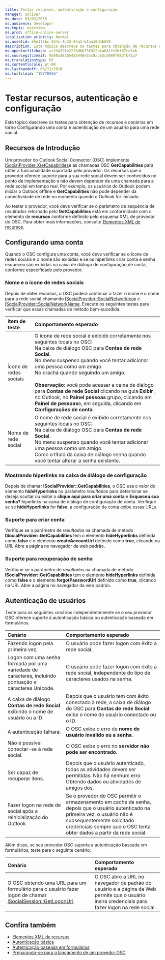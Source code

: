 ```yaml
---
title: Testar recursos, autenticação e configuração
manager: soliver
ms.date: 03/09/2015
ms.audience: Developer
ms.topic: overview
ms.prod: office-online-server
localization_priority: Normal
ms.assetid: 69e1f5bc-354c-4c33-84a1-b1aa10d4b650
description: Este tópico descreve os testes para obtenção de recursos e cenários em torno Configurando uma conta e autenticação de um usuário para uma rede social.
ms.openlocfilehash: ac294291e2226dbb73f822b2a641fe2bf67ce5eb
ms.sourcegitcommit: 9d60cd82b5413446e5bc8ace2cd689f683fb41a7
ms.translationtype: MT
ms.contentlocale: pt-BR
ms.lasthandoff: 06/11/2018
ms.locfileid: "19770956"
---
```

# <a name="testing-capabilities-authentication-and-configuration"></a>Testar recursos, autenticação e configuração

Este tópico descreve os testes para obtenção de recursos e cenários em torno Configurando uma conta e autenticação de um usuário para uma rede social.
  
## <a name="getting-capabilities"></a>Recursos de Introdução

Um provedor do Outlook Social Connector (OSC) implementa [ISocialProvider::GetCapabilities](isocialprovider-getcapabilities.md)e as chamadas OSC **GetCapabilities** para obter a funcionalidade suportada pelo provedor. Os recursos que o provedor oferece suporte para a sua rede social devem ser conhecidos no ponto de implementação e não devem depender de uma chamada para a rede social em tempo real. Por exemplo, os usuários do Outlook podem iniciar o Outlook offline e **GetCapabilities** não pode depender da conectividade de rede no momento quando o Outlook for iniciado. 
  
Ao testar o provedor, você deve verificar se o parâmetro de sequência de _resultados_ retornado pelo **GetCapabilities** está em conformidade com o elemento de **recursos** conforme definido pelo esquema XML de provedor do OSC. Para obter mais informações, consulte [Elementos XML de recursos](capabilities-xml-elements.md).
  
## <a name="configuring-an-account"></a>Configurando uma conta

Quando o OSC configura uma conta, você deve verificar se o ícone de redes sociais e o nome são exibidas e se os hiperlinks criar conta e senha esqueceu são exibidas na caixa de diálogo de configuração de conta, conforme especificado pelo provedor.
  
### <a name="social-network-icon-and-name"></a>Nome e o ícone de redes sociais

Depois de obter recursos, o OSC poderá continuar a fazer o ícone e o nome para a rede social chamando [ISocialProvider::SocialNetworkIcon](isocialprovider-socialnetworkicon.md) e [ISocialProvider::SocialNetworkName](isocialprovider-socialnetworkname.md). Execute os seguintes testes para verificar que essas chamadas de método bem-sucedida.
  
|**Item de teste**|**Comportamento esperado**|
|:-----|:-----|
|Ícone de redes sociais  <br/> | O ícone de rede social é exibido corretamente nos seguintes locais no OSC:  <br/>  Na caixa de diálogo OSC para **Contas de rede Social**.  <br/>  No menu suspenso quando você tentar adicionar uma pessoa como um amigo.  <br/>  No crachá quando seguindo um amigo.  <br/> <br/>**Observação**: você pode acessar a caixa de diálogo para **Contas de rede Social** clicando na guia **Exibir** , no Outlook, no **Painel pessoas** grupo, clicando em **Painel de pessoas**e, em seguida, clicando em **Configurações de conta**.           |
|Nome de rede social  <br/> | O nome de rede social é exibido corretamente nos seguintes locais no OSC:  <br/>  Na caixa de diálogo OSC para **Contas de rede Social**.  <br/>  No menu suspenso quando você tentar adicionar uma pessoa como um amigo.  <br/>  Como o título da caixa de diálogo senha quando você tentar alterar a senha existente.  <br/> |
   
### <a name="showing-hyperlinks-in-configuration-dialog"></a>Mostrando hiperlinks na caixa de diálogo de configuração

Depois de chamar **ISocialProvider::GetCapabilities**, o OSC usa o valor do elemento **hideHyperlinks** no parâmetro _resultados_ para determinar se deseja ocultar ou exibir o **clique aqui para criar uma conta** e **Esqueceu sua senha?** hiperlinks na caixa de diálogo de configuração de conta. Verifique se se **hideHyperlinks** for **false**, a configuração da conta exibe essas URLs.
  
### <a name="support-to-create-account"></a>Suporte para criar conta

Verifique se o parâmetro de _resultados_ na chamada de método **ISocialProvider::GetCapabilities** tem o elemento **hideHyperlinks** definida como **false** e o elemento **createAccountUrl** definido como **true**, clicando na URL Abre a página no navegador da web padrão.
  
### <a name="support-for-forgotten-password"></a>Suporte para recuperação de senha

Verifique se o parâmetro de _resultados_ na chamada de método **ISocialProvider::GetCapabilities** tem o elemento **hideHyperlinks** definida como **false** e o elemento **forgotPasswordUrl** definido como **true**, clicando na URL Abre a página no navegador da web padrão.
  
## <a name="authenticating-users"></a>Autenticação de usuários

Teste para os seguintes cenários independentemente se o seu provedor OSC oferece suporte à autenticação básica ou autenticação baseada em formulários.
  
|**Cenário**|**Comportamento esperado**|
|:-----|:-----|
|Fazendo logon pela primeira vez.  <br/> |O usuário pode fazer logon com êxito à rede social.  <br/> |
|Logon com uma senha formada por uma variedade de caracteres, incluindo pontuação e caracteres Unicode.  <br/> |O usuário pode fazer logon com êxito à rede social, independente do tipo de caracteres usados na senha.  <br/> |
|A caixa de diálogo **Contas de rede Social** exibindo o nome de usuário ou a ID.  <br/> |Depois que o usuário tem com êxito conectado à rede, a caixa de diálogo do OSC para **Contas de rede Social** exibe o nome do usuário conectado ou o ID.  <br/> |
|A autenticação falhará.  <br/> |O OSC exibe o erro de **nome de usuário inválido ou a senha**.  <br/> |
|Não é possível conectar-se à rede social.  <br/> |O OSC exibe o erro no **servidor não pode ser encontrado**.  <br/> |
|Ser capaz de recuperar itens.  <br/> |Depois que o usuário autenticado, todas as atividades devem ser permitidas. Não há nenhum erro Obtendo dados ou atividades de amigos dos.  <br/> |
|Fazer logon na rede de social após a reinicialização do Outlook.  <br/> |Se o provedor do OSC permitir o armazenamento em cache da senha, depois que o usuário autenticado na primeira vez, o usuário não é subsequentemente solicitado credenciais sempre que o OSC tenta obter dados a partir da rede social.  <br/> |
   
Além disso, se seu provedor OSC suporta a autenticação baseada em formulários, teste para o seguinte cenário.
  
|**Cenário**|**Comportamento esperado**|
|:-----|:-----|
|O OSC obtendo uma URL para um formulário para o usuário fazer logon de chamar [ISocialSession::GetLogonUrl](isocialsession-getlogonurl.md).  <br/> |O OSC abre a URL no navegador de padrão do usuário e a página da Web permite que o usuário insira credenciais para fazer logon na rede social.  <br/> |
   
## <a name="see-also"></a>Confira também

- [Elementos XML de recursos](capabilities-xml-elements.md)  
- [Autenticação básica](basic-authentication.md) 
- [Autenticação baseada em formulários](forms-based-authentication.md)
- [Preparando-se para o lançamento de um provedor OSC](getting-ready-to-release-an-osc-provider.md)

